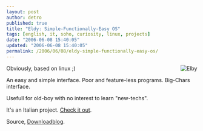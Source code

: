 ```yaml
---
layout: post
author: detro
published: true
title: "Eldy: Simple-Functionally-Easy OS"
tags: [english, it, soho, curiosity, linux, projects]
date: "2006-06-08 15:40:05"
updated: "2006-06-08 15:40:05"
permalink: /2006/06/08/eldy-simple-functionally-easy-os/
---
```


<img src="http://www.eldy.org/images/logo.jpg" alt="Elby" align="right" />
Obviously, based on linux ;)

An easy and simple interface.
Poor and feature-less programs.
Big-Chars interface.

Usefull for old-boy with no interest to learn "new-techs".

It's an Italian project. <a href="http://www.eldy.org/index.php?option=com_frontpage&Itemid=1">Check it out</a>.

Source, <a href="http://www.downloadblog.it">Downloadblog</a>.
